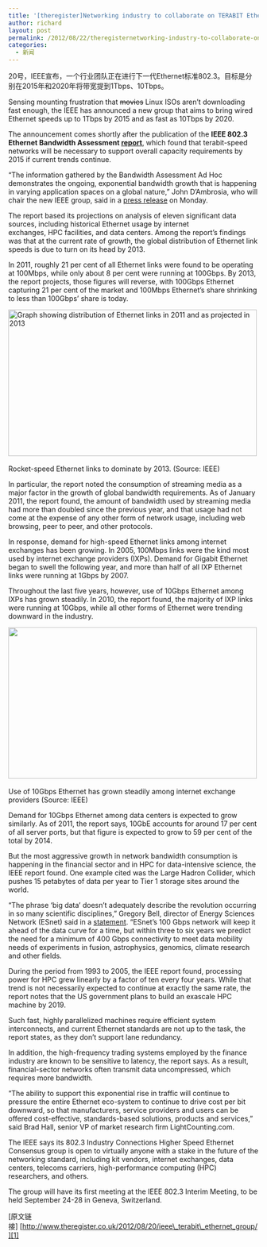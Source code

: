 ```yaml
---
title: '[theregister]Networking industry to collaborate on TERABIT Ethernet'
author: richard
layout: post
permalink: /2012/08/22/theregisternetworking-industry-to-collaborate-on-terabit-ethernet/
categories:
  - 新闻
---
```

20号，IEEE宣布，一个行业团队正在进行下一代Ethernet标准802.3。目标是分别在2015年和2020年将带宽提到1Tbps、10Tbps。

Sensing mounting frustration that <del>movies</del> Linux ISOs aren&#8217;t downloading fast enough, the IEEE has announced a new group that aims to bring wired Ethernet speeds up to 1Tbps by 2015 and as fast as 10Tbps by 2020.

The announcement comes shortly after the publication of the **IEEE 802.3 Ethernet Bandwidth Assessment <a href="http://www.ieee802.org/3/ad_hoc/bwa/BWA_Report.pdf" target="_blank">report</a>**, which found that terabit-speed networks will be necessary to support overall capacity requirements by 2015 if current trends continue.

&#8220;The information gathered by the Bandwidth Assessment Ad Hoc demonstrates the ongoing, exponential bandwidth growth that is happening in varying application spaces on a global nature,&#8221; John D&#8217;Ambrosia, who will chair the new IEEE group, said in a <a href="http://www.businesswire.com/news/home/20120819005003/en/Industry-Invited-Participate-IEEE-802.3-Tm-Group" target="_blank">press release</a> on Monday.

The report based its projections on analysis of eleven significant data sources, including historical Ethernet usage by internet exchanges, HPC facilities, and data centers. Among the report&#8217;s findings was that at the current rate of growth, the global distribution of Ethernet link speeds is due to turn on its head by 2013.

In 2011, roughly 21 per cent of all Ethernet links were found to be operating at 100Mbps, while only about 8 per cent were running at 100Gbps. By 2013, the report projects, those figures will reverse, with 100Gbps Ethernet capturing 21 per cent of the market and 100Mbps Ethernet&#8217;s share shrinking to less than 100Gbps&#8217; share is today.

<div>
  <img title="Graph showing distribution of Ethernet links in 2011 and as projected in 2013" src="http://regmedia.co.uk/2012/08/20/ethernet_link_distro_2013.jpg" alt="Graph showing distribution of Ethernet links in 2011 and as projected in 2013" width="500" height="295" />&nbsp;</p> 
  
  <p>
    Rocket-speed Ethernet links to dominate by 2013. (Source: IEEE)
  </p>
  
  <p>
    <!--more-->
  </p>
</div>

In particular, the report noted the consumption of streaming media as a major factor in the growth of global bandwidth requirements. As of January 2011, the report found, the amount of bandwidth used by streaming media had more than doubled since the previous year, and that usage had not come at the expense of any other form of network usage, including web browsing, peer to peer, and other protocols.

In response, demand for high-speed Ethernet links among internet exchanges has been growing. In 2005, 100Mbps links were the kind most used by internet exchange providers (IXPs). Demand for Gigabit Ethernet began to swell the following year, and more than half of all IXP Ethernet links were running at 1Gbps by 2007.

Throughout the last five years, however, use of 10Gbps Ethernet among IXPs has grown steadily. In 2010, the report found, the majority of IXP links were running at 10Gbps, while all other forms of Ethernet were trending downward in the industry.

<div>
  <img title="Graph showing steady growth in 10Gbps Ethernet usage among internet exchange providers" src="http://regmedia.co.uk/2012/08/20/ethernet_ixp_link_trend.jpg" alt="" width="500" height="305" />&nbsp;</p> 
  
  <p>
    Use of 10Gbps Ethernet has grown steadily among internet exchange providers (Source: IEEE)
  </p>
</div>

Demand for 10Gbps Ethernet among data centers is expected to grow similarly. As of 2011, the report says, 10GbE accounts for around 17 per cent of all server ports, but that figure is expected to grow to 59 per cent of the total by 2014.

But the most aggressive growth in network bandwidth consumption is happening in the financial sector and in HPC for data-intensive science, the IEEE report found. One example cited was the Large Hadron Collider, which pushes 15 petabytes of data per year to Tier 1 storage sites around the world.

&#8220;The phrase &#8216;big data&#8217; doesn&#8217;t adequately describe the revolution occurring in so many scientific disciplines,&#8221; Gregory Bell, director of Energy Sciences Network (ESnet) said in a <a href="http://www.businesswire.com/news/home/20120819005003/en/Industry-Invited-Participate-IEEE-802.3-Tm-Group" target="_blank">statement</a>. &#8220;ESnet&#8217;s 100 Gbps network will keep it ahead of the data curve for a time, but within three to six years we predict the need for a minimum of 400 Gbps connectivity to meet data mobility needs of experiments in fusion, astrophysics, genomics, climate research and other fields.

During the period from 1993 to 2005, the IEEE report found, processing power for HPC grew linearly by a factor of ten every four years. While that trend is not necessarily expected to continue at exactly the same rate, the report notes that the US government plans to build an exascale HPC machine by 2019.

Such fast, highly parallelized machines require efficient system interconnects, and current Ethernet standards are not up to the task, the report states, as they don&#8217;t support lane redundancy.

In addition, the high-frequency trading systems employed by the finance industry are known to be sensitive to latency, the report says. As a result, financial-sector networks often transmit data uncompressed, which requires more bandwidth.

&#8220;The ability to support this exponential rise in traffic will continue to pressure the entire Ethernet eco-system to continue to drive cost per bit downward, so that manufacturers, service providers and users can be offered cost-effective, standards-based solutions, products and services,&#8221; said Brad Hall, senior VP of market research firm LightCounting.com.

The IEEE says its 802.3 Industry Connections Higher Speed Ethernet Consensus group is open to virtually anyone with a stake in the future of the networking standard, including kit vendors, internet exchanges, data centers, telecoms carriers, high-performance computing (HPC) researchers, and others.

The group will have its first meeting at the IEEE 802.3 Interim Meeting, to be held September 24-28 in Geneva, Switzerland.

[原文链接] [http://www.theregister.co.uk/2012/08/20/ieee\_terabit\_ethernet_group/][1]

 [1]: http://www.theregister.co.uk/2012/08/20/ieee_terabit_ethernet_group/